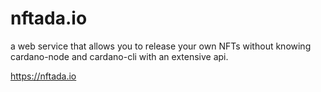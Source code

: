 # nftada.io

a web service that allows you to release your own NFTs without knowing cardano-node and cardano-cli with an extensive api.

https://nftada.io
